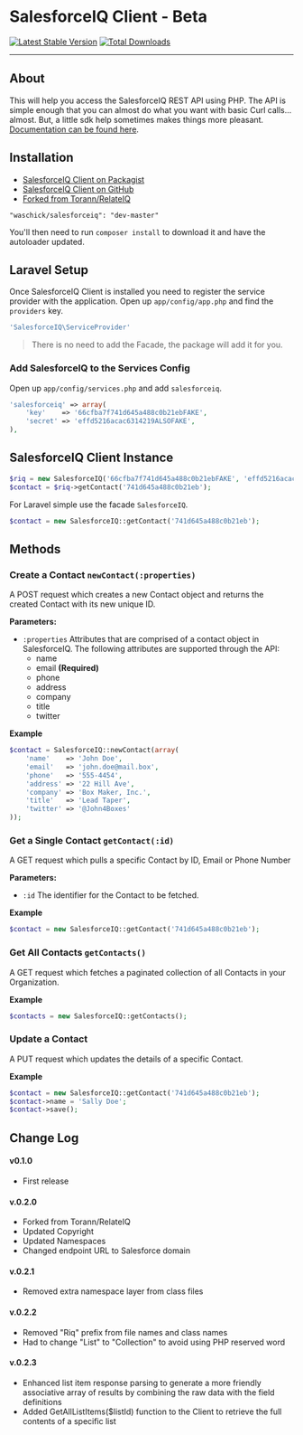 # SalesforceIQ Client - Beta

[![Latest Stable Version](https://poser.pugx.org/waschick/salesforceiq/v/stable.png)](https://packagist.org/packages/waschick/salesforceiq) [![Total Downloads](https://poser.pugx.org/waschick/salesforceiq/downloads.png)](https://packagist.org/packages/waschick/salesforceiq)

----------

## About

This will help you access the SalesforceIQ REST API using PHP.  The API is simple enough that you can almost do what you want with basic Curl calls... almost.  But, a little sdk help sometimes makes things more pleasant.  [Documentation can be found here](https://api.salesforceiq.com). 


## Installation

- [SalesforceIQ Client on Packagist](https://packagist.org/packages/waschick/salesforceiq)
- [SalesforceIQ Client on GitHub](https://github.com/awaschick/salesforceiq)
- [Forked from Torann/RelateIQ](https://github.com/torann/relateiq)


~~~
"waschick/salesforceiq": "dev-master"
~~~

You'll then need to run `composer install` to download it and have the autoloader updated.


## Laravel Setup

Once SalesforceIQ Client is installed you need to register the service provider with the application. Open up `app/config/app.php` and find the `providers` key.


```php
'SalesforceIQ\ServiceProvider'
```

> There is no need to add the Facade, the package will add it for you.


### Add SalesforceIQ to the Services Config 

Open up `app/config/services.php` and add `salesforceiq`.


```php
'salesforceiq' => array(
	'key'    => '66cfba7f741d645a488c0b21ebFAKE',
	'secret' => 'effd5216acac6314219ALSOFAKE',
),
```

## SalesforceIQ Client Instance


```php
$riq = new SalesforceIQ('66cfba7f741d645a488c0b21ebFAKE', 'effd5216acac6314219ALSOFAKE');
$contact = $riq->getContact('741d645a488c0b21eb');
```

For Laravel simple use the facade `SalesforceIQ`. 

```php
$contact = new SalesforceIQ::getContact('741d645a488c0b21eb');
```

## Methods

### Create a Contact `newContact(:properties)`
A POST request which creates a new Contact object and returns the created Contact with its new unique ID.

**Parameters:**

- `:properties` Attributes that are comprised of a contact object in SalesforceIQ. The following attributes are supported through the API:
  - name
  - email **(Required)**
  - phone
  - address
  - company
  - title
  - twitter

**Example**

```php
$contact = SalesforceIQ::newContact(array(
    'name'    => 'John Doe',
    'email'   => 'john.doe@mail.box',
    'phone'   => '555-4454',
    'address' => '22 Hill Ave',
    'company' => 'Box Maker, Inc.',
    'title'   => 'Lead Taper',
    'twitter' => '@John4Boxes'
));
```

### Get a Single Contact `getContact(:id)`
A GET request which pulls a specific Contact by ID, Email or Phone Number

**Parameters:**

- `:id` The identifier for the Contact to be fetched.

**Example**

```php
$contact = new SalesforceIQ::getContact('741d645a488c0b21eb');
```


### Get All Contacts `getContacts()`
A GET request which fetches a paginated collection of all Contacts in your Organization.

**Example**

```php
$contacts = new SalesforceIQ::getContacts();
```

### Update a Contact
A PUT request which updates the details of a specific Contact.

**Example**

```php
$contact = new SalesforceIQ::getContact('741d645a488c0b21eb');
$contact->name = 'Sally Doe';
$contact->save();
```

## Change Log

#### v0.1.0

- First release

#### v.0.2.0

- Forked from Torann/RelateIQ
- Updated Copyright
- Updated Namespaces
- Changed endpoint URL to Salesforce domain 

#### v.0.2.1

- Removed extra namespace layer from class files

#### v.0.2.2

- Removed "Riq" prefix from file names and class names
- Had to change "List" to "Collection" to avoid using PHP reserved word

#### v.0.2.3

- Enhanced list item response parsing to generate a more friendly associative array of results by combining the raw data with the field definitions
- Added GetAllListItems($listId) function to the Client to retrieve the full contents of a specific list




